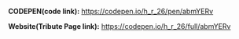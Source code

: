**CODEPEN(code link):** https://codepen.io/h_r_26/pen/abmYERv

**Website(Tribute Page link):** https://codepen.io/h_r_26/full/abmYERv
